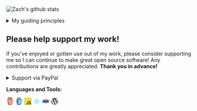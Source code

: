 ![Zach's github stats](https://github-readme-stats.vercel.app/api?username=zkm&show_icons=true&theme=tokyonight)

<details>
  <summary>My guiding principles</summary>
  
  - Open is good.
  - Dependencies are bad.
  - Help others help themselves!
</details>

## Please help support my work!

If you've enjoyed or gotten use out of my work, please consider supporting me so I can continue to make great open source software! Any contributions are greatly appreciated. **Thank you in advance!**

<details>

  <summary>Support via PayPal</summary>

[![Support via PayPal @zachschneider](https://raw.githubusercontent.com/zkm/zkm/master/assets/support-via-paypal.png)](https://www.paypal.com/paypalme/zachschneider)

</details>

**Languages and Tools:**

<code><img height="20" src="https://raw.githubusercontent.com/github/explore/80688e429a7d4ef2fca1e82350fe8e3517d3494d/topics/html/html.png"></code>
<code><img height="20" src="https://raw.githubusercontent.com/github/explore/80688e429a7d4ef2fca1e82350fe8e3517d3494d/topics/css/css.png"></code>
<code><img height="20" src="https://raw.githubusercontent.com/github/explore/80688e429a7d4ef2fca1e82350fe8e3517d3494d/topics/javascript/javascript.png"></code>
<code><img height="20" src="https://raw.githubusercontent.com/github/explore/80688e429a7d4ef2fca1e82350fe8e3517d3494d/topics/react/react.png"></code>
<code><img height="20" src="https://raw.githubusercontent.com/github/explore/80688e429a7d4ef2fca1e82350fe8e3517d3494d/topics/php/php.png"></code>
<code><img height="20" src="https://raw.githubusercontent.com/github/explore/80688e429a7d4ef2fca1e82350fe8e3517d3494d/topics/wordpress/wordpress.png"></code>

<!--

Made with: https://github.com/anuraghazra/github-readme-stats

**jeremyckahn/jeremyckahn** is a ✨ _special_ ✨ repository because its `README.md` (this file) appears on your GitHub profile.

Here are some ideas to get you started:

- 🔭 I’m currently working on ...
- 🌱 I’m currently learning ...
- 👯 I’m looking to collaborate on ...
- 🤔 I’m looking for help with ...
- 💬 Ask me about ...
- 📫 How to reach me: ...
- 😄 Pronouns: ...
- ⚡ Fun fact: ...
-->
